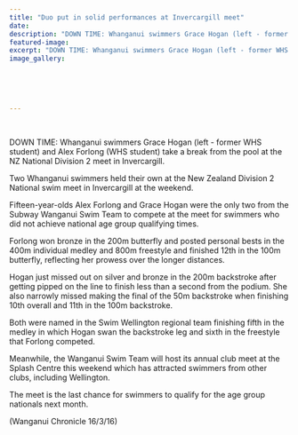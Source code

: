 ```yaml
---
title: "Duo put in solid performances at Invercargill meet"
date: 
description: "DOWN TIME: Whanganui swimmers Grace Hogan (left - former WHS student) and Alex Forlong (WHS student) take a break from the pool at the NZ National Division 2 meet in Invercargill."
featured-image: 
excerpt: "DOWN TIME: Whanganui swimmers Grace Hogan (left - former WHS student) and Alex Forlong (WHS student) take a break from the pool at the NZ National Division 2 meet in Invercargill."
image_gallery:
	
	
	
	
	
---
```


<p>&nbsp;</p>
<p>DOWN TIME: Whanganui swimmers Grace Hogan (left - former WHS student) and Alex Forlong (WHS student) take a break from the pool at the NZ National Division 2 meet in Invercargill.</p>
<p>Two Whanganui swimmers held their own at the New Zealand Division 2 National swim meet in Invercargill at the weekend.</p>
<p>Fifteen-year-olds Alex Forlong and Grace Hogan were the only two from the Subway Wanganui Swim Team to compete at the meet for swimmers who did not achieve national age group qualifying times.</p>
<p>Forlong won bronze in the 200m butterfly and posted personal bests in the 400m individual medley and 800m freestyle and finished 12th in the 100m butterfly, reflecting her prowess over the longer distances.</p>
<p>Hogan just missed out on silver and bronze in the 200m backstroke after getting pipped on the line to finish less than a second from the podium. She also narrowly missed making the final of the 50m backstroke when finishing 10th overall and 11th in the 100m backstroke.</p>
<p>Both were named in the Swim Wellington regional team finishing fifth in the medley in which Hogan swan the backstroke leg and sixth in the freestyle that Forlong competed.</p>
<p>Meanwhile, the Wanganui Swim Team will host its annual club meet at the Splash Centre this weekend which has attracted swimmers from other clubs, including Wellington.</p>
<p>The meet is the last chance for swimmers to qualify for the age group nationals next month.</p>
<p>(Wanganui Chronicle 16/3/16)</p>

